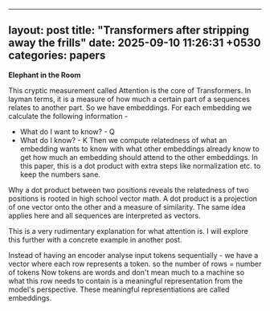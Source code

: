  ---
layout: post
title:  "Transformers after stripping away the frills"
date:   2025-09-10 11:26:31 +0530
categories: papers
---
 


 **Elephant in the Room**

This cryptic measurement called Attention is the core of Transformers. In layman terms, it is a measure of how much a certain part of a sequences relates to another part. 
So we have embeddings. For each embedding we calculate the following information - 
- What do I want to know? - Q
- What do I know? - K
Then we compute relatedness of what an embedding wants to know with what other embeddings already know to get how much an embedding should attend to the other embeddings.
In this paper, this is a dot product with extra steps like normalization etc. to keep the numbers sane. 

Why a dot product between two positions reveals the relatedness of two positions is rooted in high school vector math. A dot product is a projection of one vector onto the other and a measure of similarity. The same idea applies here and all sequences are interpreted as vectors. 

This is a very rudimentary explanation for what attention is. I will explore this further with a concrete example in another post.

 
 Instead of having an encoder analyse input tokens sequentially - we have a vector where each row represents a token. 
so the number of rows = number of tokens
 Now tokens are words and don't mean much to a machine so what this row needs to contain is a meaningful representation from the model's perspective. These meaningful representiations are called embeddings.